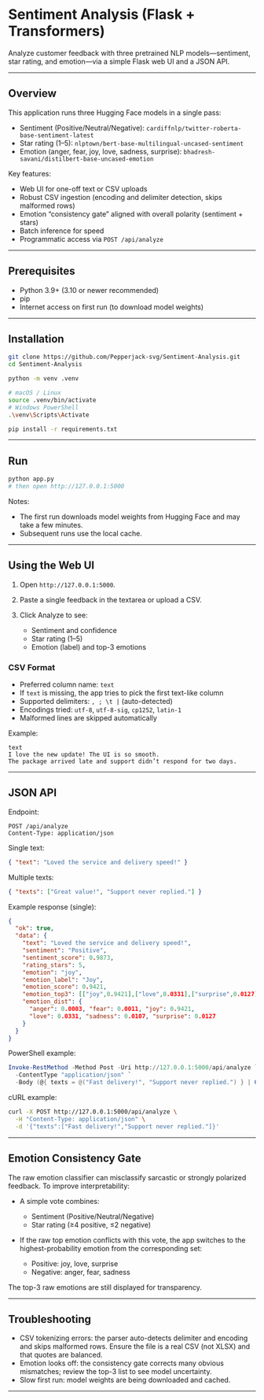 # Sentiment Analysis (Flask + Transformers)

Analyze customer feedback with three pretrained NLP models—sentiment, star rating, and emotion—via a simple Flask web UI and a JSON API.

---

## Overview

This application runs three Hugging Face models in a single pass:

* Sentiment (Positive/Neutral/Negative): `cardiffnlp/twitter-roberta-base-sentiment-latest`
* Star rating (1–5): `nlptown/bert-base-multilingual-uncased-sentiment`
* Emotion (anger, fear, joy, love, sadness, surprise): `bhadresh-savani/distilbert-base-uncased-emotion`

Key features:

* Web UI for one-off text or CSV uploads
* Robust CSV ingestion (encoding and delimiter detection, skips malformed rows)
* Emotion “consistency gate” aligned with overall polarity (sentiment + stars)
* Batch inference for speed
* Programmatic access via `POST /api/analyze`

---

## Prerequisites

* Python 3.9+ (3.10 or newer recommended)
* pip
* Internet access on first run (to download model weights)

---

## Installation

```bash
git clone https://github.com/Pepperjack-svg/Sentiment-Analysis.git
cd Sentiment-Analysis

python -m venv .venv

# macOS / Linux
source .venv/bin/activate
# Windows PowerShell
.\venv\Scripts\Activate

pip install -r requirements.txt
```

---

## Run

```bash
python app.py
# then open http://127.0.0.1:5000
```

Notes:

* The first run downloads model weights from Hugging Face and may take a few minutes.
* Subsequent runs use the local cache.

---

## Using the Web UI

1. Open `http://127.0.0.1:5000`.
2. Paste a single feedback in the textarea or upload a CSV.
3. Click Analyze to see:

   * Sentiment and confidence
   * Star rating (1–5)
   * Emotion (label) and top-3 emotions

### CSV Format

* Preferred column name: `text`
* If `text` is missing, the app tries to pick the first text-like column
* Supported delimiters: `, ; \t |` (auto-detected)
* Encodings tried: `utf-8`, `utf-8-sig`, `cp1252`, `latin-1`
* Malformed lines are skipped automatically

Example:

```csv
text
I love the new update! The UI is so smooth.
The package arrived late and support didn’t respond for two days.
```

---

## JSON API

Endpoint:

```
POST /api/analyze
Content-Type: application/json
```

Single text:

```json
{ "text": "Loved the service and delivery speed!" }
```

Multiple texts:

```json
{ "texts": ["Great value!", "Support never replied."] }
```

Example response (single):

```json
{
  "ok": true,
  "data": {
    "text": "Loved the service and delivery speed!",
    "sentiment": "Positive",
    "sentiment_score": 0.9873,
    "rating_stars": 5,
    "emotion": "joy",
    "emotion_label": "Joy",
    "emotion_score": 0.9421,
    "emotion_top3": [["joy",0.9421],["love",0.0331],["surprise",0.0127]],
    "emotion_dist": {
      "anger": 0.0003, "fear": 0.0011, "joy": 0.9421,
      "love": 0.0331, "sadness": 0.0107, "surprise": 0.0127
    }
  }
}
```

PowerShell example:

```powershell
Invoke-RestMethod -Method Post -Uri http://127.0.0.1:5000/api/analyze `
  -ContentType "application/json" `
  -Body (@{ texts = @("Fast delivery!", "Support never replied.") } | ConvertTo-Json)
```

cURL example:

```bash
curl -X POST http://127.0.0.1:5000/api/analyze \
  -H "Content-Type: application/json" \
  -d '{"texts":["Fast delivery!","Support never replied."]}'
```

---

## Emotion Consistency Gate

The raw emotion classifier can misclassify sarcastic or strongly polarized feedback. To improve interpretability:

* A simple vote combines:

  * Sentiment (Positive/Neutral/Negative)
  * Star rating (≥4 positive, ≤2 negative)
* If the raw top emotion conflicts with this vote, the app switches to the highest-probability emotion from the corresponding set:

  * Positive: joy, love, surprise
  * Negative: anger, fear, sadness

The top-3 raw emotions are still displayed for transparency.

---

## Troubleshooting

* CSV tokenizing errors: the parser auto-detects delimiter and encoding and skips malformed rows. Ensure the file is a real CSV (not XLSX) and that quotes are balanced.
* Emotion looks off: the consistency gate corrects many obvious mismatches; review the top-3 list to see model uncertainty.
* Slow first run: model weights are being downloaded and cached.

---
